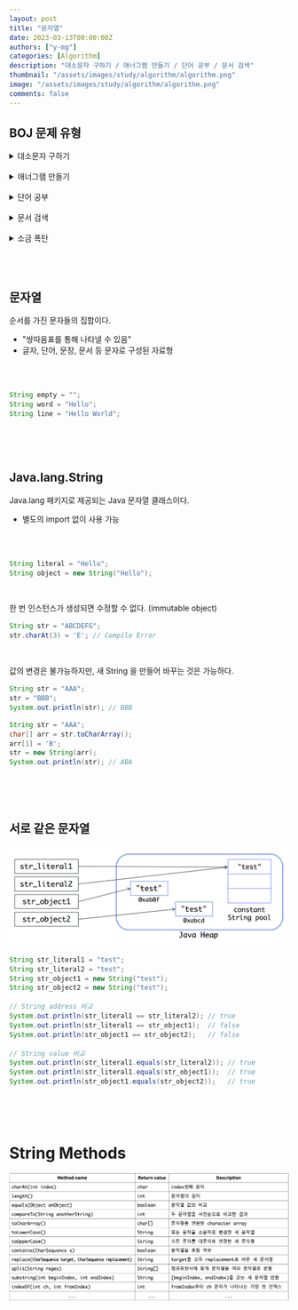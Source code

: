 ```yaml
---
layout: post
title: "문자열"
date: 2023-03-13T00:00:00Z
authors: ["y-mg"]
categories: [Algorithm]
description: "대소문자 구하기 / 애너그램 만들기 / 단어 공부 / 문서 검색"
thumbnail: "/assets/images/study/algorithm/algorithm.png"
image: "/assets/images/study/algorithm/algorithm.png"
comments: false
---
```


## BOJ 문제 유형
<details>
    <summary>대소문자 구하기</summary>
    <br/>
    <li onClick="window.open('https://www.acmicpc.net/problem/2744');" style="cursor: pointer;">
        <span style="color: #5495ff;">https://www.acmicpc.net/problem/2744</span>
    </li>    
    <li onClick="window.open('https://gist.github.com/y-mg/a33eb81412da4318e935711a42d6a7ad');" style="cursor: pointer;">
        <span style="color: #5495ff;">https://gist.github.com/y-mg/a33eb81412da4318e935711a42d6a7ad</span>
    </li>
</details>
<br/>

<details>
    <summary>애너그램 만들기</summary>
    <br/>
    <li onClick="window.open('https://www.acmicpc.net/problem/1911');" style="cursor: pointer;">
        <span style="color: #5495ff;">https://www.acmicpc.net/problem/1911</span>
    </li>    
    <li onClick="window.open('https://gist.github.com/y-mg/1c2d1a12614bf02d266442f0c6b3d7de');" style="cursor: pointer;">
        <span style="color: #5495ff;">https://gist.github.com/y-mg/1c2d1a12614bf02d266442f0c6b3d7de</span>
    </li>
</details>
<br/>

<details>
    <summary>단어 공부</summary>
    <br/>
    <li onClick="window.open('https://www.acmicpc.net/problem/1157');" style="cursor: pointer;">
        <span style="color: #5495ff;">https://www.acmicpc.net/problem/1157</span>
    </li>    
    <li onClick="window.open('https://gist.github.com/y-mg/3dcd79189589e61cdece27e03a4e4108');" style="cursor: pointer;">
        <span style="color: #5495ff;">https://gist.github.com/y-mg/3dcd79189589e61cdece27e03a4e4108</span>
    </li>
</details>
<br/>

<details>
    <summary>문서 검색</summary>
    <br/>
    <li onClick="window.open('https://www.acmicpc.net/problem/1543');" style="cursor: pointer;">
        <span style="color: #5495ff;">https://www.acmicpc.net/problem/1543</span>
    </li>    
    <li onClick="window.open('https://gist.github.com/y-mg/a33eb81412da4318e935711a42d6a7ad');" style="cursor: pointer;">
        <span style="color: #5495ff;">https://gist.github.com/y-mg/a33eb81412da4318e935711a42d6a7ad</span>
    </li>
    <li onClick="window.open('https://gist.github.com/y-mg/5bbae6e5d3ab4b83235ef8dc97aeeda6');" style="cursor: pointer;">
        <span style="color: #5495ff;">https://gist.github.com/y-mg/5bbae6e5d3ab4b83235ef8dc97aeeda6</span>
    </li>
</details>
<br/>

<details>
    <summary>소금 폭탄</summary>
    <br/>
    <li onClick="window.open('https://www.acmicpc.net/problem/1543');" style="cursor: pointer;">
        <span style="color: #5495ff;">https://www.acmicpc.net/problem/13223</span>
    </li>    
    <li onClick="window.open('https://gist.github.com/y-mg/5bbae6e5d3ab4b83235ef8dc97aeeda6');" style="cursor: pointer;">
        <span style="color: #5495ff;">https://gist.github.com/y-mg/5bbae6e5d3ab4b83235ef8dc97aeeda6</span>
    </li>
</details>
<br/>
<br/>
<br/>



## 문자열
순서를 가진 문자들의 집합이다.
- "쌍따옴표를 통해 나타낼 수 있음"
- 글자, 단어, 문장, 문서 등 문자로 구성된 자료형
<br/>
<br/>


```java
String empty = "";
String word = "Hello";
String line = "Hello World";
```
<br/>
<br/>
<br/>



## Java.lang.String
Java.lang 패키지로 제공되는 Java 문자열 클래스이다.
- 별도의 import 없이 사용 가능
<br/>
<br/>


```java
String literal = "Hello";
String object = new String("Hello");
```
<br/>

한 번 인스턴스가 생성되면 수정할 수 없다. (immutable object)

```java
String str = "ABCDEFG";
str.charAt(3) = 'E'; // Compile Error
```
<br/>

값의 변경은 불가능하지만, 새 String 을 만들어 바꾸는 것은 가능하다.

```java
String str = "AAA";
str = "BBB";
System.out.println(str); // BBB
```

```java
String str = "AAA";
char[] arr = str.toCharArray();
arr[1] = 'B';
str = new String(arr);
System.out.println(str); // ABA
```
<br/>
<br/>
<br/>



## 서로 같은 문자열
<img src="/assets/images/study/algorithm/java literal and object.png">

```java
String str_literal1 = "test";
String str_literal2 = "test";
String str_object1 = new String("test");
String str_object2 = new String("test");

// String address 비교
System.out.println(str_literal1 == str_literal2); // true
System.out.println(str_literal1 == str_object1);  // false
System.out.println(str_object1 == str_object2);   // false

// String value 비교
System.out.println(str_literal1.equals(str_literal2)); // true
System.out.println(str_literal1.equals(str_object1));  // true
System.out.println(str_object1.equals(str_object2));   // true
```
<br/>
<br/>
<br/>



# String Methods
<img src="/assets/images/study/algorithm/java string methods.png">
<br/>
<br/>